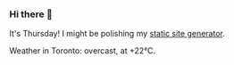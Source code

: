 ### Hi there :wave:

It's Thursday! I might be polishing my [static site generator](https://github.com/bewuethr/pandoc-bash-blog).

Weather in Toronto: overcast, at +22°C.
